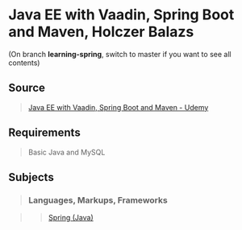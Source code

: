# Java EE with Vaadin, Spring Boot and Maven, Holczer Balazs

(On branch **learning-spring**, switch to master if you want to see all contents)

## Source

>[Java EE with Vaadin, Spring Boot and Maven - Udemy](https://www.udemy.com/java-ee-with-vaadin-spring-boot-and-maven)

## Requirements

>Basic Java and MySQL

## Subjects

>### Languages, Markups, Frameworks

>>[Spring (Java)](../subjects/spring.md)
